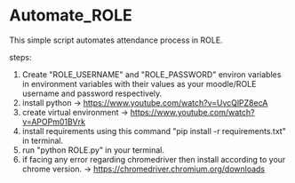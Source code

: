 # Automate_ROLE
This simple script automates attendance process in ROLE.

steps:
1) Create "ROLE_USERNAME" and "ROLE_PASSWORD" environ variables in environment variables with their values as your moodle/ROLE username and password respectively.
2) install python -> https://www.youtube.com/watch?v=UvcQlPZ8ecA
3) create virtual environment -> https://www.youtube.com/watch?v=APOPm01BVrk
4) install requirements using this command "pip install -r requirements.txt" in terminal.
5) run "python ROLE.py" in your terminal.
6) if facing any error regarding chromedriver then install according to your chrome version. -> https://chromedriver.chromium.org/downloads
